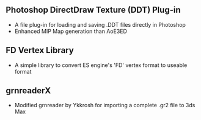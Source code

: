 Photoshop DirectDraw Texture (DDT) Plug-in
----

- A file plug-in for loading and saving .DDT files directly in Photoshop
- Enhanced MIP Map generation than AoE3ED


FD Vertex Library
----

- A simple library to convert ES engine's 'FD' vertex format to useable format


grnreaderX
----

- Modified grnreader by Ykkrosh for importing a complete .gr2 file to 3ds Max

